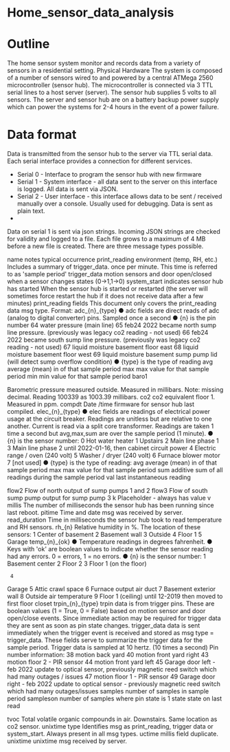 # Home_sensor_data_analysis
# Outline

The home sensor system monitor and records data from a variety of sensors in a residential setting.
Physical Hardware
The system is composed of a number of sensors wired to and powered by a central ATMega 2560 microcontroller (sensor hub). The microcontroller is connected via 3 TTL serial lines to a host server (server).
 The sensor hub supplies 5 volts to all sensors. The server and sensor hub are on a battery backup power supply which can power the systems for 2-4 hours in the event of a power failure.
 
# Data format
Data is transmitted from the sensor hub to the server via TTL serial data. Each serial interface provides a connection for different services.

* Serial 0 - Interface to program the sensor hub with new firmware
* Serial 1 - System interface - all data sent to the server on this interface is logged. All data is sent via JSON.
* Serial 2 - User interface - this interface allows data to be sent / received manually over a console. Usually used for debugging. Data is sent as plain text.
* 
Data on serial 1 is sent via json strings. Incoming JSON strings are checked for validity and logged to a file. Each file grows to a maximum of 4 MB before a new file is created.
There are three message types possible.

name
notes
typical occurrence
print_reading
environment (temp, RH, etc.) Includes a summary of trigger_data.
once per minute. This time is referred to as 'sample period'
trigger_data
motion sensors and door open/closed
when a sensor changes states (0->1,1->0)
   system_start
  indicates sensor hub has started
 When the sensor hub is started or restarted (the server will sometimes force restart the hub if it does not receive data after a few minutes)
 print_reading fields
This document only covers the print_reading data msg type.
Format:
adc_{n}_{type}
● adc fields are direct reads of adc (analog to digital converter) pins. Sampled once a second
● {n} is the pin number
    64
water pressure (main line)
65
feb24 2022 became north sump line pressure. (previously was legacy co2 reading - not used)
66
feb24 2022 became south sump line pressure. (previously was legacy co2 reading - not used)
67
liquid moisture basement floor east
68
liquid moisture basement floor west
69
liquid moisture basement sump pump lid (will detect sump overflow condition)
      ● {type} is the type of reading
    avg
average (mean) in of that sample period
max
max value for that sample period
min
min value for that sample period
   baro1

 Barometric pressure measured outside. Measured in millibars. Note: missing decimal. Reading 100339 as 1003.39 millibars.
co2
co2 equivalent floor 1. Measured in ppm.
compdt
Date /time firmware for sensor hub last compiled.
elec_{n}_{type}
● elec fields are readings of electrical power usage at the circuit breaker. Readings are unitless but are relative to one another. Current is read via a split core transformer. Readings are taken 1 time a second but avg,max,sum are over the sample period (1 minute).
● {n} is the sensor number:
    0
Hot water heater
1
Upstairs
2
Main line phase 1
3
Main line phase 2 until 2022-01-16, then cabinet circuit power
4
Electric range / oven (240 volt)
5
Washer / dryer (240 volt)
6
Furnace blower motor
7
[not used]
        ● {type} is the type of reading:
    avg
average (mean) in of that sample period
max
max value for that sample period
sum
additive sum of all readings during the sample period
val
last instantaneous reading
    
 flow2
Flow of north output of sump pumps 1 and 2
flow3
Flow of south sump pump output for sump pump 3
k
Placeholder - always has value v
millis
The number of milliseconds the sensor hub has been running since last reboot.
pitime
Time and date msg was received by server.
read_duration
Time in milliseconds the sensor hub took to read temperature and RH sensors.
rh_{n}
Relative humidity in %. The location of these sensors:
    1
Center of basement
2
Basement wall
3
Outside
4
Floor 1
5
Garage
     temp_{n}_{ok}
● Temperature readings in degrees fahrenheit.
● Keys with 'ok' are boolean values to indicate whether the sensor reading had any errors.
0 = errors, 1 = no errors.
● {n} is the sensor number:
    1
Basement center
2
Floor 2
3
Floor 1 (on the floor)
   
     4
Garage
5
Attic crawl space
6
Furnace output air duct
7
Basement exterior wall
8
Outside air temperature
9
Floor 1 (ceiling) until 12-2019 then moved to first floor closet
      trpin_{n}_{type}
trpin data is from trigger pins. These are boolean values (1 = True, 0 = False) based on motion sensor and door open/close events. Since immediate action may be required for trigger data they are sent as soon as pin state changes. trigger_data data is sent immediately when the trigger event is received and stored as msg type = trigger_data. These fields serve to summarize the trigger data for the sample period. Trigger data is sampled at 10 hertz. (10 times a second)
Pin number information:
    38
motion back yard
40
motion front yard right
43
motion floor 2 - PIR sensor
44
motion front yard left
45
Garage door left - feb 2022 update to optical sensor, previously magnetic reed switch which had many outages / issues
47
motion floor 1 - PIR sensor
49
Garage door right - feb 2022 update to optical sensor - previously magnetic reed switch which had many outages/issues
           samples
number of samples in sample period
sampleson
number of samples where pin state is 1
state
state on last read
   
tvoc
Total volatile organic compounds in air. Downstairs. Same location as co2 sensor.
unixtime type
Identifies msg as print_reading, trigger data or system_start. Always present in all msg types.
uctime
millis field duplicate.
unixtime
unixtime msg received by server.
